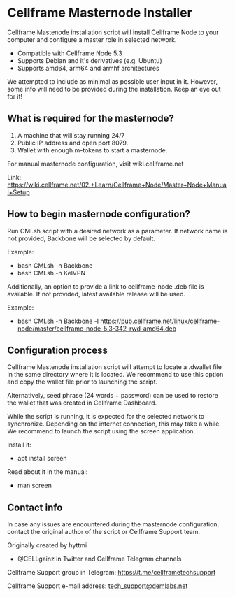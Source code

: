 # Cellframe Masternode Installer

Cellframe Mastenode installation script will install Cellframe Node to your computer and configure a master role in selected network. 

* Compatible with Cellframe Node 5.3
* Supports Debian and it's derivatives (e.g. Ubuntu)
* Supports amd64, arm64 and armhf architectures

We attempted to include as minimal as possible user input in it. However, some info will need to be provided during the installation. 
Keep an eye out for it!

## What is required for the masternode?

1. A machine that will stay running 24/7
2. Public IP address and open port 8079.
3. Wallet with enough m-tokens to start a masternode. 

For manual masternode configuration, visit wiki.cellframe.net

Link: https://wiki.cellframe.net/02.+Learn/Cellframe+Node/Master+Node+Manual+Setup


## How to begin masternode configuration? 

Run CMI.sh script with a desired network as a parameter. If network name is not provided, Backbone will be selected by default.

Example:
- bash CMI.sh -n Backbone
- bash CMI.sh -n KelVPN

Additionally, an option to provide a link to cellframe-node .deb file is available. 
If not provided, latest available release will be used.

Example:
- bash CMI.sh -n Backbone -l https://pub.cellframe.net/linux/cellframe-node/master/cellframe-node-5.3-342-rwd-amd64.deb

## Configuration process

Cellframe Mastenode installation script will attempt to locate a .dwallet file in the same directory where it is located. 
We recommend to use this option and copy the wallet file prior to launching the script. 

Alternatively, seed phrase (24 words + password) can be used to restore the wallet that was created in Cellframe Dashboard.

While the script is running, it is expected for the selected network to synchronize. Depending on the internet connection, this may take a while. 
We recommend to launch the script using the screen application. 

Install it:
- apt install screen

Read about it in the manual: 
- man screen

## Contact info

In case any issues are encountered during the masternode configuration, contact the original author of the script or Cellframe Support team.

Originally created by hyttmi
- @CELLgainz in Twitter and Cellframe Telegram channels

Cellframe Support group in Telegram: https://t.me/cellframetechsupport

Cellframe Support e-mail address: tech_support@demlabs.net
